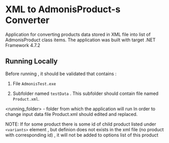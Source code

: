 
# XML to AdmonisProduct-s Converter

Application for converting products data stored in XML file into list of AdmonisProduct class items. The application was built with target .NET Framework 4.7.2



## Running Locally

Before running , it should be validated that  <running folder> contains : 

1. File ```AdmonisTest.exe```

2. Subfolder named ```testData``` . This subfolder should contain file  named ```Product.xml```. 

<running_folder> - folder from which the application will run
In order to change input data file Product.xml should edited and replaced.

NOTE: If for some product there is some id of child product listed under ```<variants>``` element , but definion does not exists in the xml file (no product with corresponding id) , it will not be added to options list of this product   



